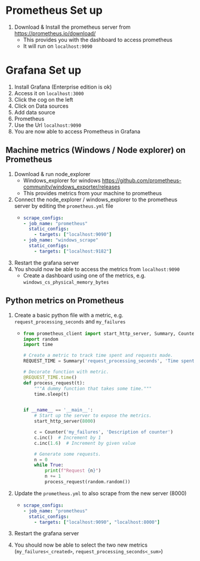 # Prometheus Set up

1) Download & Install the prometheus server from https://prometheus.io/download/
   * This provides you with the dashboard to access prometheus
   * It will run on `localhost:9090`

# Grafana Set up
1) Install Grafana (Enterprise edition is ok)
2) Access it on `localhost:3000`
3) Click the cog on the left
4) Click on Data sources
5) Add data source
6) Prometheus
7) Use the Url `localhost:9090`
8) You are now able to access Prometheus in Grafana

## Machine metrics (Windows / Node explorer) on Prometheus
1) Download & run node_explorer 
    * Windows_explorer for windows https://github.com/prometheus-community/windows_exporter/releases 
    * This provides metrics from your machine to prometheus
2) Connect the node_explorer / windows_explorer to the prometheus server by editing the `prometheus.yml` file 
    *   ```yaml
        scrape_configs:
        - job_name: "prometheus"
          static_configs:
            - targets: ["localhost:9090"]
        - job_name: "windows_scrape"
          static_configs:
            - targets: ["localhost:9182"]
        ```
3) Restart the grafana server
4) You should now be able to access the metrics from `localhost:9090`
   * Create a dashboard using one of the metrics, e.g. `windows_cs_physical_memory_bytes`

## Python metrics on Prometheus

1) Create a basic python file with a metric, e.g. `request_processing_seconds` and `my_failures` 
    * ```python
      from prometheus_client import start_http_server, Summary, Counter
      import random
      import time

      # Create a metric to track time spent and requests made.
      REQUEST_TIME = Summary('request_processing_seconds', 'Time spent processing request')

      # Decorate function with metric.
      @REQUEST_TIME.time()
      def process_request(t):
          """A dummy function that takes some time."""
          time.sleep(t)


      if __name__ == '__main__':
          # Start up the server to expose the metrics.
          start_http_server(8000)

          c = Counter('my_failures', 'Description of counter')
          c.inc()  # Increment by 1
          c.inc(1.6)  # Increment by given value

          # Generate some requests.
          n = 0
          while True:
              print(f"Request {n}")
              n += 1
              process_request(random.random())

      ```
 
2) Update the `prometheus.yml` to also scrape from the new server (8000)
    *   ```yaml
        scrape_configs:
        - job_name: "prometheus"
          static_configs:
            - targets: ["localhost:9090", "localhost:8000"]
         ```

3) Restart the grafana server
4) You should now be able to select the two new metrics (`my_failures<_created>`, `request_processing_seconds<_sum>`)

